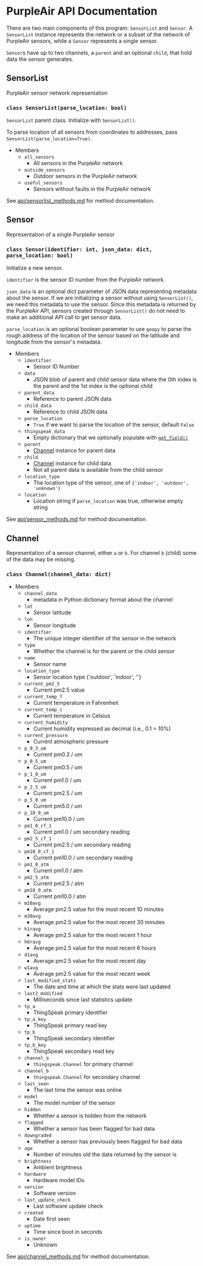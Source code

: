 # PurpleAir API Documentation

There are two main components of this program: `SensorList` and `Sensor`. A `SensorList` instance represents the network or a subset of the network of PurpleAir sensors, while a `Sensor` represents a single sensor.

`Sensor`s have up to two channels, a `parent` and an optional `child`, that hold data the sensor generates.

## SensorList

PurpleAir sensor network representation

### `class SensorList(parse_location: bool)`

`SensorList` parent class. Initialize with `SensorList()`.

To parse location of all sensors from coordinates to addresses, pass `SensorList(parse_location=True)`.

* Members
  * `all_sensors`
    * All sensors in the PurpleAir network
  * `outside_sensors`
    * Outdoor sensors in the PurpleAir network
  * `useful_sensors`
    * Sensors without faults in the PurpleAir network

See [api/sensorlist_methods.md](api/sensorlist_methods.md) for method documentation.

## Sensor

Representation of a single PurpleAir sensor

### `class Sensor(identifier: int, json_data: dict, parse_location: bool)`

Initialize a new sensor.

`identifier` is the sensor ID number from the PurpleAir network.

`json_data` is an optional dict parameter of JSON data representing metadata about the sensor. If we are initializing a sensor without using `SensorList()`, we need this metadata to use the sensor. Since this metadata is returned by the PurpleAir API, sensors created through `SensorList()` do not need to make an additional API call to get sensor data.

`parse_location` is an optional boolean parameter to use `geopy` to parse the rough address of the location of the sensor based on the latitude and longitude from the sensor's metadata.

* Members
  * `identifier`
    * Sensor ID Number
  * `data`
    * JSON blob of parent and child sensor data where the 0th index is the parent and the 1st index is the optional child
  * `parent_data`
    * Reference to parent JSON data
  * `child_data`
    * Reference to child JSON data
  * `parse_location`
    * `True` if we want to parse the location of the sensor, default `False`
  * `thingspeak_data`
    * Empty dictionary that we optionally populate with [`get_field()`](api/sensor_methods.md#get_fieldfield-str)
  * `parent`
    * [Channel](#channel) instance for parent data
  * `child`
    * [Channel](#channel) instance for child data
    * Not all parent data is available from the child sensor
  * `location_type`
    * The location type of the sensor, one of `{'indoor', 'outdoor', 'unknown'}`
  * `location`
    * Location string if `parse_location` was true, otherwise empty string

See [api/sensor_methods.md](api/sensor_methods.md) for method documentation.

## Channel

Representation of a sensor channel, either `a` or `b`. For channel `b` (child) some of the data may be missing.

### `class Channel(channel_data: dict)`

* Members
  * `channel_data`
    * metadata in Python dictionary format about the channel
  * `lat`
    * Sensor latitude
  * `lon`
    * Sensor longitude
  * `identifier`
    * The unique integer identifier of the sensor in the network
  * `type`
    * Whether the channel is for the parent or the child sensor
  * `name`
    * Sensor name
  * `location_type`
    * Sensor location type {'outdoor', 'indoor', ''}
  * `current_pm2_5`
    * Current pm2.5 value
  * `current_temp_f`
    * Current temperature in Fahrenheit
  * `current_temp_c`
    * Current temperature in Celsius
  * `current_humidity`
    * Current humidity expressed as decimal (i.e., 0.1 = 10%)
  * `current_pressure`
    * Current atmospheric pressure
  * `p_0_3_um`
    * Current pm0.3 / um
  * `p_0_5_um`
    * Current pm0.5 / um
  * `p_1_0_um`
    * Current pm1.0 / um
  * `p_2_5_um`
    * Current pm2.5 / um
  * `p_5_0_um`
    * Current pm5.0 / um
  * `p_10_0_um`
    * Current pm10.0 / um
  * `pm1_0_cf_1`
    * Current pm1.0 / um secondary reading
  * `pm2_5_cf_1`
    * Current pm2.5 / um secondary reading
  * `pm10_0_cf_1`
    * Current pm10.0 / um secondary reading
  * `pm1_0_atm`
    * Current pm1.0 / atm
  * `pm2_5_atm`
    * Current pm2.5 / atm
  * `pm10_0_atm`
    * Current pm10.0 / atm
  * `m10avg`
    * Average pm2.5 value for the most recent 10 minutes
  * `m30avg`
    * Average pm2.5 value for the most recent 30 minutes
  * `h1ravg`
    * Average pm2.5 value for the most recent 1 hour
  * `h6ravg`
    * Average pm2.5 value for the most recent 6 hours
  * `d1avg`
    * Average pm2.5 value for the most recent day
  * `w1avg`
    * Average pm2.5 value for the most recent week
  * `last_modified_stats`
    * The date and time at which the stats were last updated
  * `last2_modified`
    * Milliseconds since last statistics update
  * `tp_a`
    * ThingSpeak primary identifier
  * `tp_a_key`
    * ThingSpeak primary read key
  * `tp_b`
    * ThingSpeak secondary identifier
  * `tp_b_key`
    * ThingSpeak secondary read key
  * `channel_a`
    * `thingspeak.Channel` for primary channel
  * `channel_b`
    * `thingspeak.Channel` for secondary channel
  * `last_seen`
    * The last time the sensor was online
  * `model`
    * The model number of the sensor
  * `hidden`
    * Whether a sensor is hidden from the network
  * `flagged`
    * Whether a sensor has been flagged for bad data
  * `downgraded`
    * Whether a sensor has previously been flagged for bad data
  * `age`
    * Number of minutes old the data returned by the sensor is
  * `brightness`
    * Ambient brightness
  * `hardware`
    * Hardware model IDs
  * `version`
    * Software version
  * `last_update_check`
    * Last software update check
  * `created`
    * Date first seen
  * `uptime`
    * Time since boot in seconds
  * `is_owner`
    * Unknown

See [api/channel_methods.md](api/channel_methods.md) for method documentation.
